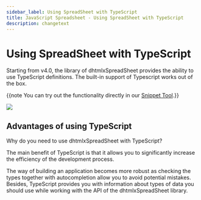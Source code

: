 ```yaml
---
sidebar_label: Using SpreadSheet with TypeScript
title: JavaScript Spreadsheet - Using SpreadSheet with TypeScript
description: changetext
---
```


# Using SpreadSheet with TypeScript

Starting from v4.0, the library of dhtmlxSpreadSheet provides the ability to use TypeScript definitions. The built-in support of Typescript works out of the box.

{{note You can try out the functionality directly in our <a href="https://snippet.dhtmlx.com/ihtkdcoc"  target="_blank">Snippet Tool</a>.}}

<a href="https://snippet.dhtmlx.com/ihtkdcoc"  target="_blank"><img src="typescript.png"/></a>

## Advantages of using TypeScript

Why do you need to use dhtmlxSpreadSheet with TypeScript?

The main benefit of TypeScript is that it allows you to significantly increase the efficiency of the development process.

The way of building an application becomes more robust as checking the types together with autocompletion allow you to avoid potential mistakes. Besides, TypeScript provides you with information about types of data you should use while working with the API of the dhtmlxSpreadSheet library.
